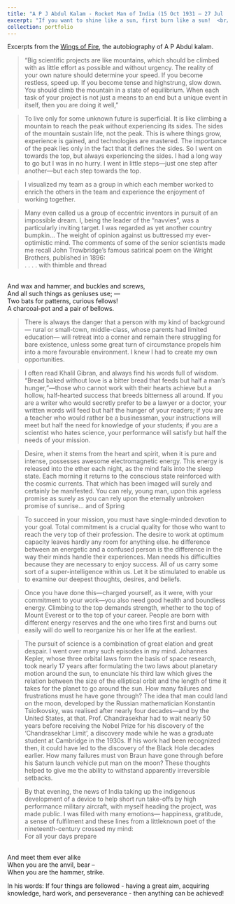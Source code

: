 ```yaml
---
title: "A P J Abdul Kalam - Rocket Man of India (15 Oct 1931 – 27 Jul  2015)"
excerpt: "If you want to shine like a sun, first burn like a sun!  <br/><img src='/images/kalam_waytonp_ons.png' width='800'>"
collection: portfolio
---
```



Excerpts from the [Wings of Fire](https://ati.dae.gov.in/ati12052021_8.pdf), the autobiography of A P Abdul kalam. 
> “Big scientific projects are like mountains, which
should be climbed with as little effort as possible and
without urgency. The reality of your own nature should
determine your speed. If you become restless, speed up. If
you become tense and highstrung, slow down. You should
climb the mountain in a state of equilibrium. When each
task of your project is not just a means to an end but a
unique event in itself, then you are doing it well,”

> To live only for some unknown future is superficial. It is
like climbing a mountain to reach the peak without
experiencing its sides. The sides of the mountain sustain
life, not the peak. This is where things grow, experience is
gained, and technologies are mastered. The importance of
the peak lies only in the fact that it defines the sides. So I
went on towards the top, but always experiencing the sides.
I had a long way to go but I was in no hurry. I went in little
steps—just one step after another—but each step towards
the top.


> I visualized my team as a group in which each member
worked to enrich the others in the team and experience the
enjoyment of working together.

> Many even called us a group of eccentric inventors in
pursuit of an impossible dream. I, being the leader of the
“navvies”, was a particularly inviting target. I was regarded
as yet another country bumpkin... The weight of opinion against us
buttressed my ever-optimistic mind. The comments of
some of the senior scientists  made me recall John
Trowbridge’s famous satirical poem on the Wright
Brothers, published in 1896:
<br> . . . . with thimble and thread
<br> 
And wax and hammer, and buckles and screws,
<br> 
And all such things as geniuses use; —
<br> 
Two bats for patterns, curious fellows!
<br> 
A charcoal-pot and a pair of bellows.



>There is always the danger that a person with my kind of
background— rural or small-town, middle-class, whose
parents had limited education— will retreat into a corner
and remain there struggling for bare existence, unless
some great turn of circumstance propels him into a more
favourable environment. I knew I had to create my own
opportunities.

> I often read Khalil Gibran, and always find his words full
of wisdom. “Bread baked without love is a bitter bread that
feeds but half a man’s hunger,”—those who cannot work
with their hearts achieve but a hollow, half-hearted success
that breeds bitterness all around. If you are a writer who
would secretly prefer to be a lawyer or a doctor, your written
words will feed but half the hunger of your readers; if you
are a teacher who would rather be a businessman, your
instructions will meet but half the need for knowledge of
your students; if you are a scientist who hates science, your
performance will satisfy but half the needs of your mission.


> Desire, when it stems from the heart and spirit, when it
is pure and intense, possesses awesome electromagnetic
energy. This energy is released into the ether each night,
as the mind falls into the sleep state. Each morning it
returns to the conscious state reinforced with the cosmic
currents. That which has been imaged will surely and
certainly be manifested. You can rely, young man, upon this
ageless promise as surely as you can rely upon the
eternally unbroken promise of sunrise... and of Spring



> To succeed in your mission, you must have single-minded devotion to your goal. Total commitment is a crucial quality for those who want
to reach the very top of their profession. The desire to work
at optimum capacity leaves hardly any room for anything
else.  he
difference between an energetic and a confused person is
the difference in the way their minds handle their
experiences. Man needs his difficulties because they are
necessary to enjoy success. All of us carry some sort of a
super-intelligence within us. Let it be stimulated to enable
us to examine our deepest thoughts, desires, and beliefs.

> Once you have done this—charged yourself, as it were,
with your commitment to your work—you also need good
health and boundless energy. Climbing to the top demands
strength, whether to the top of Mount Everest or to the top of
your career. People are born with different energy reserves
and the one who tires first and burns out easily will do well
to reorganize his or her life at the earliest.


> The pursuit of science is a combination of great elation
and great despair. I went over many such episodes in my
mind. Johannes Kepler, whose three orbital laws form the
basis of space research, took nearly 17 years after
formulating the two laws about planetary motion around the
sun, to enunciate his third law which gives the relation
between the size of the elliptical orbit and the length of time
it takes for the planet to go around the sun. How many
failures and frustrations must he have gone through? The
idea that man could land on the moon, developed by the
Russian mathematician Konstantin Tsiolkovsky, was
realised after nearly four decades—and by the United
States, at that. Prof. Chandrasekhar had to wait nearly 50
years before receiving the Nobel Prize for his discovery of the ‘Chandrasekhar Limit’, a discovery made while he was
a graduate student at Cambridge in the 1930s. If his work
had been recognized then, it could have led to the
discovery of the Black Hole decades earlier. How many
failures must von Braun have gone through before his
Saturn launch vehicle put man on the moon? These
thoughts helped to give me the ability to withstand
apparently irreversible setbacks.

 > By that evening, the news of India taking
up the indigenous development of a device to help short run
take-offs by high performance military aircraft, with myself
heading the project, was made public. I was filled with many
emotions— happiness, gratitude, a sense of fulfilment and
these lines from a littleknown poet of the nineteenth-century
crossed my mind:
<br> For all your days prepare
<br>
And meet them ever alike
<br>
When you are the anvil, bear –
<br>
When you are the hammer, strike.


In his words: If four things are followed - having a great aim, acquiring knowledge, hard work, and perseverance - then anything can be achieved!
